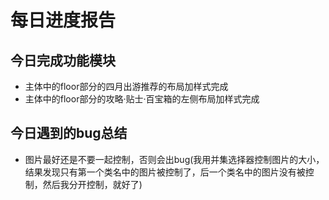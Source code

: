 # 每日进度报告

## 今日完成功能模块
* 主体中的floor部分的四月出游推荐的布局加样式完成
* 主体中的floor部分的攻略·贴士·百宝箱的左侧布局加样式完成
## 今日遇到的bug总结
* 图片最好还是不要一起控制，否则会出bug(我用并集选择器控制图片的大小，结果发现只有第一个类名中的图片被控制了，后一个类名中的图片没有被控制，然后我分开控制，就好了)